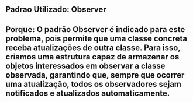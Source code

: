 ## Padrao Utilizado: Observer

## Porque: O padrão Observer é indicado para este problema, pois permite que uma classe concreta receba atualizações de outra classe. Para isso, criamos uma estrutura capaz de armazenar os objetos interessados em observar a classe observada, garantindo que, sempre que ocorrer uma atualização, todos os observadores sejam notificados e atualizados automaticamente.
